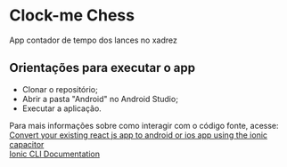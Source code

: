 # Clock-me Chess
App contador de tempo dos lances no xadrez

## Orientações para executar o app
<ul>
  <li>Clonar o repositório;</li>
  <li>Abrir a pasta "Android" no Android Studio;</li>
  <li>Executar a aplicação.</li>
 </ul>
 
Para mais informações sobre como interagir com o código fonte, acesse:<br />
[Convert your existing react js app to android or ios app using the ionic capacitor](https://medium.com/how-to-react/convert-your-existing-react-js-app-to-android-or-ios-app-using-the-ionic-capacitor-a127deda75bd)<br />
[Ionic CLI Documentation](https://ionicframework.com/docs/cli)
